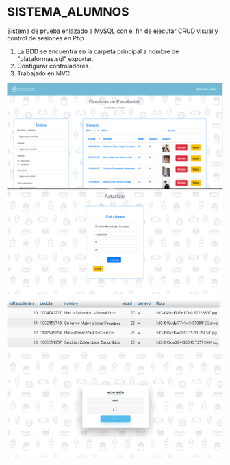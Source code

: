 # SISTEMA_ALUMNOS
Sistema de prueba enlazado a MySQL con el fin de ejecutar CRUD visual y control de sesiones en Php 


1. La BDD se encuentra en la carpeta principal a nombre de "plataformas.sql" exportar.
2. Configurar controladores.
3. Trabajado en MVC.

![Imagen1](./01pagAlumnos/visualizacion_final/proyecto_alumnos.PNG)
![Imagen2](./01pagAlumnos/visualizacion_final/proyecto_alumnos2.PNG)
![Imagen3](./01pagAlumnos/visualizacion_final/proyecto_alumnos3.PNG)
![Imagen4](./01pagAlumnos/visualizacion_final/proyecto_alumnos4.PNG)
